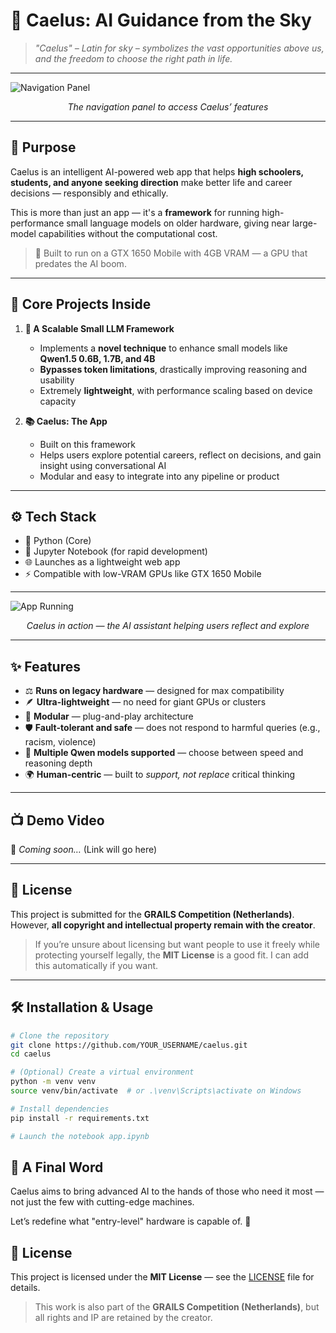 # 🌌 Caelus: AI Guidance from the Sky

> *"Caelus" – Latin for sky – symbolizes the vast opportunities above us, and the freedom to choose the right path in life.*

---

![Navigation Panel](static/img/nav.png)
<p align="center"><i>The navigation panel to access Caelus’ features</i></p>

---

## 🎯 Purpose

Caelus is an intelligent AI-powered web app that helps **high schoolers, students, and anyone seeking direction** make better life and career decisions — responsibly and ethically.

This is more than just an app — it's a **framework** for running high-performance small language models on older hardware, giving near large-model capabilities without the computational cost.

> 🚀 Built to run on a GTX 1650 Mobile with 4GB VRAM — a GPU that predates the AI boom.

---

## 🔬 Core Projects Inside

1. **🧠 A Scalable Small LLM Framework**
   - Implements a **novel technique** to enhance small models like **Qwen1.5 0.6B, 1.7B, and 4B**
   - **Bypasses token limitations**, drastically improving reasoning and usability
   - Extremely **lightweight**, with performance scaling based on device capacity

2. **📚 Caelus: The App**
   - Built on this framework
   - Helps users explore potential careers, reflect on decisions, and gain insight using conversational AI
   - Modular and easy to integrate into any pipeline or product

---

## ⚙️ Tech Stack

- 🐍 Python (Core)
- 📓 Jupyter Notebook (for rapid development)
- 🌐 Launches as a lightweight web app
- ⚡️ Compatible with low-VRAM GPUs like GTX 1650 Mobile

---

![App Running](static/img/app.png)
<p align="center"><i>Caelus in action — the AI assistant helping users reflect and explore</i></p>

---

## ✨ Features

- ⚖️ **Runs on legacy hardware** — designed for max compatibility
- 🪶 **Ultra-lightweight** — no need for giant GPUs or clusters
- 🧩 **Modular** — plug-and-play architecture
- 🛡️ **Fault-tolerant and safe** — does not respond to harmful queries (e.g., racism, violence)
- 🤖 **Multiple Qwen models supported** — choose between speed and reasoning depth
- 🌍 **Human-centric** — built to *support, not replace* critical thinking

---

## 📺 Demo Video

🎥 *Coming soon…* (Link will go here)

---

## 🔐 License

This project is submitted for the **GRAILS Competition (Netherlands)**.  
However, **all copyright and intellectual property remain with the creator**.

> If you’re unsure about licensing but want people to use it freely while protecting yourself legally, the **MIT License** is a good fit. I can add this automatically if you want.

---

## 🛠️ Installation & Usage

```bash
# Clone the repository
git clone https://github.com/YOUR_USERNAME/caelus.git
cd caelus

# (Optional) Create a virtual environment
python -m venv venv
source venv/bin/activate  # or .\venv\Scripts\activate on Windows

# Install dependencies
pip install -r requirements.txt

# Launch the notebook app.ipynb
```
## 🙌 A Final Word
Caelus aims to bring advanced AI to the hands of those who need it most — not just the few with cutting-edge machines.

Let’s redefine what "entry-level" hardware is capable of. 🌠

## 🔐 License

This project is licensed under the **MIT License** — see the [LICENSE](./LICENSE) file for details.

> This work is also part of the **GRAILS Competition (Netherlands)**, but all rights and IP are retained by the creator.
